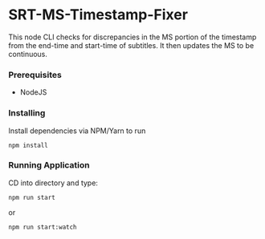 # SRT-MS-Timestamp-Fixer

This node CLI checks for discrepancies in the MS portion of the timestamp from the end-time and start-time of subtitles. It then updates the MS to be continuous.

### Prerequisites

- NodeJS

### Installing

Install dependencies via NPM/Yarn to run

```
npm install
```

### Running Application

CD into directory and type:

```
npm run start
```

or

```
npm run start:watch
```
